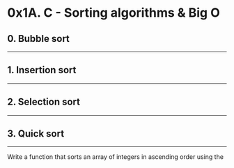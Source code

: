 # 0x1A. C - Sorting algorithms & Big O
## 0. Bubble sort
***



## 1. Insertion sort
***



## 2. Selection sort
***



## 3. Quick sort
***
Write a function that sorts an array of integers in ascending order using the 

